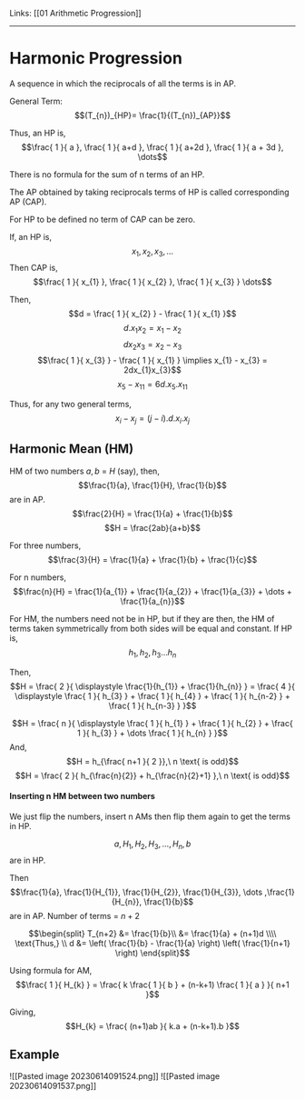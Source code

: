 Links: [[01 Arithmetic Progression]]
___
# Harmonic Progression

A sequence in which the reciprocals of all the terms is in AP.

General Term:
$$(T_{n})_{HP}= \frac{1}{(T_{n})_{AP}}$$

Thus, an HP is,
$$\frac{ 1 }{ a }, \frac{ 1 }{ a+d }, \frac{ 1 }{ a+2d }, \frac{ 1 }{ a + 3d }, \dots$$

There is no formula for the sum of n terms of an HP.

The AP obtained by taking reciprocals terms of HP is called corresponding AP (CAP). 

For HP to be defined no term of CAP can be zero. 

If, an HP is,
$$x_{1} , x_{2}, x_{3}, \dots $$
Then CAP is,
$$\frac{ 1 }{ x_{1} }, \frac{ 1 }{ x_{2} }, \frac{ 1 }{ x_{3} } \dots$$

Then,
$$d = \frac{ 1 }{ x_{2} } - \frac{ 1 }{ x_{1} }$$
$$d.x_{1}x_{2} = x_{1} - x_{2}$$
$$d x_{2}x_{3} = x_{2} - x_{3}$$
$$\frac{ 1 }{ x_{3} } - \frac{ 1 }{ x_{1} } \implies x_{1} - x_{3} = 2dx_{1}x_{3}$$
$$x_{5} - x_{11} = 6d. x_{5}. x_{11}$$

Thus, for any two general terms,
$$x_{i} - x_{j} = (j-i).d.x_{i}.x_{j}$$


## Harmonic Mean (HM)
HM of two numbers $a,b$ = $H$ (say), then, 
$$\frac{1}{a}, \frac{1}{H}, \frac{1}{b}$$ 
are in AP.
$$\frac{2}{H} = \frac{1}{a} + \frac{1}{b}$$
$$H = \frac{2ab}{a+b}$$

For three numbers, 
$$\frac{3}{H} = \frac{1}{a} + \frac{1}{b} + \frac{1}{c}$$

For n numbers,
$$\frac{n}{H} = \frac{1}{a_{1}} + \frac{1}{a_{2}} + \frac{1}{a_{3}} + \dots + \frac{1}{a_{n}}$$

For HM, the numbers need not be in HP, but if they are then, the HM of terms taken symmetrically from both sides will be equal and constant. 
If HP is,
$$h_{1},h_{2},h_{3} \dots h_{n}$$

Then,
$$H = \frac{ 2 }{ \displaystyle \frac{1}{h_{1}} + \frac{1}{h_{n}} } = \frac{ 4 }{ \displaystyle \frac{ 1 }{ h_{3} } + \frac{ 1 }{ h_{4} } + \frac{ 1 }{ h_{n-2} } + \frac{ 1 }{ h_{n-3} } }$$

$$H = \frac{ n }{ \displaystyle  \frac{ 1 }{ h_{1} } + \frac{ 1 }{ h_{2} } + \frac{ 1 }{ h_{3} } + \dots \frac{ 1 }{ h_{n} } }$$
And,
$$H = h_{\frac{ n+1 }{ 2 }},\ n \text{ is odd}$$
$$H = \frac{ 2 }{ h_{\frac{n}{2}} +  h_{\frac{n}{2}+1} },\ n \text{ is odd}$$

#### Inserting n HM between two numbers
We just flip the numbers, insert n AMs then flip them again to get the terms in HP. 

$$a, H_{1}, H_{2}, H_{3}, \dots, H_{n},b$$ 
are in HP.

Then 
$$\frac{1}{a}, \frac{1}{H_{1}}, \frac{1}{H_{2}}, \frac{1}{H_{3}}, \dots ,\frac{1}{H_{n}}, \frac{1}{b}$$
are in AP.
Number of terms = $n+2$

$$\begin{split}
T_{n+2} &= \frac{1}{b}\\
&= \frac{1}{a} + (n+1)d \\\\
\text{Thus,} \\
d &= \left( \frac{1}{b} - \frac{1}{a} \right) \left( \frac{1}{n+1} \right) 
\end{split}$$

Using formula for AM,
$$\frac{ 1 }{ H_{k} } = \frac{ k \frac{ 1 }{ b } + (n-k+1) \frac{ 1 }{ a } }{ n+1 }$$

Giving,
$$H_{k} = \frac{ (n+1)ab }{ k.a + (n-k+1).b }$$

## Example
![[Pasted image 20230614091524.png]]
![[Pasted image 20230614091537.png]]